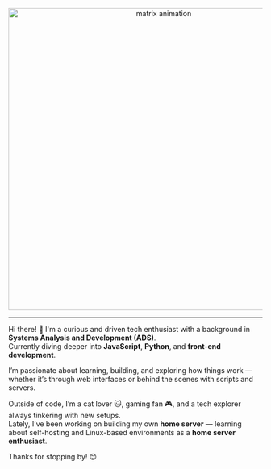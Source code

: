 <p align="center">
  <img src="https://cdna.artstation.com/p/assets/images/images/028/102/058/original/pixel-jeff-matrix-s.gif?1593487263" width="600" alt="matrix animation" />
</p>

---

Hi there! 👋 I'm a curious and driven tech enthusiast with a background in **Systems Analysis and Development (ADS)**.  
Currently diving deeper into **JavaScript**, **Python**, and **front-end development**.  

I’m passionate about learning, building, and exploring how things work — whether it’s through web interfaces or behind the scenes with scripts and servers.  

Outside of code, I’m a cat lover 🐱, gaming fan 🎮, and a tech explorer always tinkering with new setups.  
Lately, I’ve been working on building my own **home server** — learning about self-hosting and Linux-based environments as a **home server enthusiast**.

Thanks for stopping by! 😊

<!-- 
### ⚡ GitHub Stats
<p align="center">
  <img height="160em" src="https://github-readme-stats-lk-feitosas-projects.vercel.app/api?username=lk-feitosa&show_icons=true&theme=tokyonight&count_private=true" />
  <img height="160em" src="https://github-readme-stats-lk-feitosas-projects.vercel.app/api/top-langs/?username=lk-feitosa&layout=compact&theme=tokyonight"/>
</p>
-->

